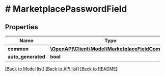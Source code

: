 # # MarketplacePasswordField

## Properties

Name | Type | Description | Notes
------------ | ------------- | ------------- | -------------
**common** | [**\OpenAPI\Client\Model\MarketplaceFieldCommon**](MarketplaceFieldCommon.md) |  | [optional]
**auto_generated** | **bool** |  | [optional]

[[Back to Model list]](../../README.md#models) [[Back to API list]](../../README.md#endpoints) [[Back to README]](../../README.md)
